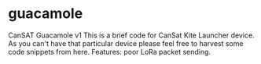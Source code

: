 # guacamole
CanSAT Guacamole v1
This is a brief code for CanSat Kite Launcher device.
As you can't have that particular device please feel free to harvest some code snippets from here.
Features: poor LoRa packet sending.
